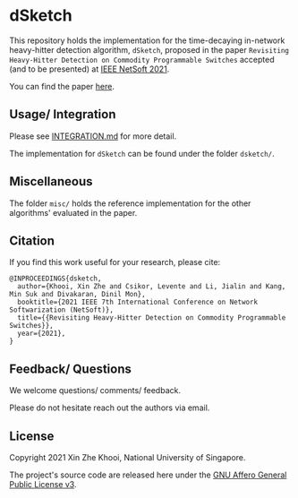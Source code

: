 # dSketch

This repository holds the implementation for the time-decaying in-network heavy-hitter detection algorithm, `dSketch`, proposed in the paper `Revisiting Heavy-Hitter Detection on Commodity Programmable Switches` accepted (and to be presented) at [IEEE NetSoft 2021](https://netsoft2021.ieee-netsoft.org/).

You can find the paper [here](https://ieeexplore.ieee.org/document/9492531).

## Usage/ Integration 
Please see [INTEGRATION.md](INTEGRATION.md) for more detail.

The implementation for `dSketch` can be found under the folder `dsketch/`. 

## Miscellaneous
The folder `misc/` holds the reference implementation for the other algorithms' evaluated in the paper.

## Citation

If you find this work useful for your research, please cite:

```
@INPROCEEDINGS{dsketch,
  author={Khooi, Xin Zhe and Csikor, Levente and Li, Jialin and Kang, Min Suk and Divakaran, Dinil Mon},
  booktitle={2021 IEEE 7th International Conference on Network Softwarization (NetSoft)}, 
  title={{Revisiting Heavy-Hitter Detection on Commodity Programmable Switches}},
  year={2021},
}
```

## Feedback/ Questions
We welcome questions/ comments/ feedback.

Please do not hesitate reach out the authors via email.

## License
Copyright 2021 Xin Zhe Khooi, National University of Singapore.

The project's source code are released here under the [GNU Affero General Public License v3](https://www.gnu.org/licenses/agpl-3.0.html).
